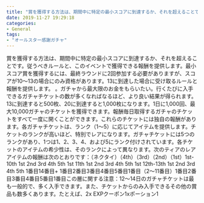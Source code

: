 ```yaml
---
title: "賞を獲得する方法は、期間中に特定の最小スコアに到達するか、それを超えることです。"
date: 2019-11-27 19:29:18
categories:
- General
tags:
- "オールスター感謝ガチャ"
---
```


賞を獲得する方法は、期間中に特定の最小スコアに到達するか、それを超えることです。従うべきルールと、このイベントで獲得できる報酬を提供します。最小スコア賞を獲得するには、最終ラウンドに2回参加する必要がありますが、スコアが10〜13の場合にのみ資格があります。13に到達した場合に受け取るルールと報酬を提供します。 。ガチャから最大限のお金をもらいたい。行くたびに入手できるガチャチケットの数が多くなればなるほど、より良い結果が得られます。 13に到達すると500枚、20に到達すると1,000枚になります。1日に1,000回、最大10,000ガチャのチケットを獲得できます。報酬毎日取得するガチャのチケットをすべて一度に開くことができます。これらのチケットには独自の報酬があります。各ガチャチケットは、ランク（1〜5）に応じてアイテムを提供します。チケットのランクが高いほど、特別でレアになります。ガチャチケットには5つのランクがあり、1つは1、2、3、4、および5にランク付けされています。各チケットのアイテムの希少性は、そのランクによって異なります。次のティアのレアアイテムの報酬は次のとおりです：（ネクタイ）（4th）（3rd）（2nd）（1st）1st-10th 1st 2nd 3rd 4th 5th 1st 11th 1st 2nd 3rd 4th 5th 1st 12th-13th 1st 2nd 3rd 4th 5th 1番目14番目+ 1番目2番目3番目4番目5番目1番目（2〜11番目）1番目2番目3番目4番目5番目1番目この層に関する注意：12〜14日のガチャチケットは最も一般的で、多く入手できます。また、チケットからのみ入手できるその他の賞品も数多くあります。たとえば、2x EXPクーポン1xポーション1
